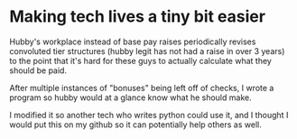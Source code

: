 # Making tech lives a tiny bit easier

Hubby's workplace instead of base pay raises periodically revises convoluted tier structures (hubby legit has not had a raise in over 3 years) to the point that it's hard for these guys to actually calculate what they should be paid. 

After multiple instances of "bonuses" being left off of checks, I wrote a program so hubby would at a glance know what he should make. 

I modified it so another tech who writes python could use it, and I thought I would put this on my github so it can potentially help others as well.



